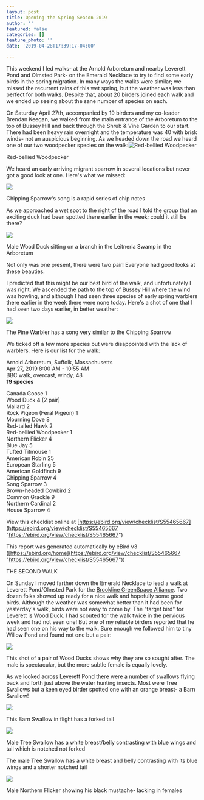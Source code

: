 ```yaml
---
layout: post
title: Opening the Spring Season 2019
author: ''
featured: false
categories: []
feature_photo: ''
date: '2019-04-28T17:39:17-04:00'

---
```

This weekend I led walks- at the Arnold Arboretum and nearby Leverett Pond and Olmsted Park- on the Emerald Necklace to try to find some early birds in the spring migration.  In many ways the walks were similar; we missed the recurrent rains of this wet spring, but the weather was less than perfect for both walks.  Despite that, about 20 birders joined each walk and we ended up seeing about the sane number of species on each.

On Saturday April 27th, accompanied by 19 birders and my co-leader Brendan Keegan, we walked from the main entrance of the Arboretum to the top of Bussey Hill and back through the Shrub & Vine Garden to our start. There had been heavy rain overnight and the temperature was 40 with brisk winds- not an auspicious beginning.  As we headed down the road we heard one of our two woodpecker species on the walk:![](/images/P1030156-3.jpg "Red-bellied Woodpecker")

Red-bellied Woodpecker

We heard an early arriving migrant sparrow in several locations but never got a good look at one. Here's what we missed:

![](/images/P1070348.jpg)

Chipping Sparrow's song is a rapid series of chip notes

As we approached a wet spot to the right of the road I told the group that an exciting duck had been spotted there earlier in the week; could it still be there?

![](/images/P1070406.jpg)

Male Wood Duck sitting on a branch in the Leitneria Swamp in the Arboretum

Not only was one present, there were two pair!  Everyone had good looks at these beauties.

I predicted that this might be our best bird of the walk, and unfortunately I was right.  We ascended the path to the top of Bussey Hill where the wind was howling, and although I had seen three species of early spring warblers there earlier in the week there were none today.  Here's a shot of one that I had seen two days earlier, in better weather:

![](/images/P1070377.jpg)

The Pine Warbler has a song very similar to the Chipping Sparrow

We ticked off  a few more species but were disappointed with the lack of warblers.  Here is our list for the walk:

Arnold Arboretum, Suffolk, Massachusetts  
Apr 27, 2019 8:00 AM - 10:55 AM  
BBC walk, overcast, windy, 48  
**19 species**  
  
Canada Goose 1  
Wood Duck 4 (2 pair)  
Mallard 2  
Rock Pigeon (Feral Pigeon) 1  
Mourning Dove 8  
Red-tailed Hawk 2  
Red-bellied Woodpecker 1  
Northern Flicker 4  
Blue Jay 5  
Tufted Titmouse 1  
American Robin 25  
European Starling 5  
American Goldfinch 9  
Chipping Sparrow 4  
Song Sparrow 3  
Brown-headed Cowbird 2  
Common Grackle 9  
Northern Cardinal 2  
House Sparrow 4  
  
View this checklist online at [https://ebird.org/view/checklist/S55465667](https://ebird.org/view/checklist/S55465667 "https://ebird.org/view/checklist/S55465667")  
  
This report was generated automatically by eBird v3 ([https://ebird.org/home](https://ebird.org/view/checklist/S55465667 "https://ebird.org/view/checklist/S55465667"))

THE SECOND WALK

On Sunday I moved farther down the Emerald Necklace to lead a walk at Leverett Pond/Olmsted Park for the [Brookline GreenSpace Alliance](http://www.brooklinegreenspace.org).  Two dozen folks showed up ready for a nice walk and hopefully some good birds.  Although the weather was somewhat better than it had been for yesterday's walk, birds were not easy to come by.  The "target bird" for Leverett is Wood Duck.  I had scouted for the walk twice in the pervious week and had not seen one!  But one of my reliable birders reported that he had seen one on his way to the walk.  Sure enough we followed him to tiny Willow Pond and found not one but a pair:

![](/images/P1060159.jpg)

This shot of a pair of Wood Ducks shows why they are so sought after. The male is spectacular, but the more subtle female is equally lovely.

As we looked across Leverett Pond there were a number of swallows flying back and forth just above the water hunting insects.  Most were Tree Swallows but a keen eyed birder spotted one with an orange breast- a Barn Swallow!

![](/images/P1120939.jpg)

This Barn Swallow in flight has a forked tail

![](/images/P1050299.jpg)

Male Tree Swallow has a white breast/belly contrasting with blue wings and tail which is notched not forked

The male Tree Swallow has a white breast and belly contrasting with its blue wings and a shorter notched tail

![](/images/P1120999.jpg)

Male Northern Flicker showing his black mustache- lacking in females
